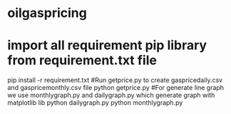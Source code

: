 # oilgaspricing
# import all requirement pip library from requirement.txt file 
pip install -r requirement.txt
#Run getprice.py to create gaspricedaily.csv and gaspricemonthly.csv file
python getprice.py
#For generate line graph we use monthlygraph.py and dailygraph.py which generate graph with matplotlib lib
python dailygraph.py
python monthlygraph.py
